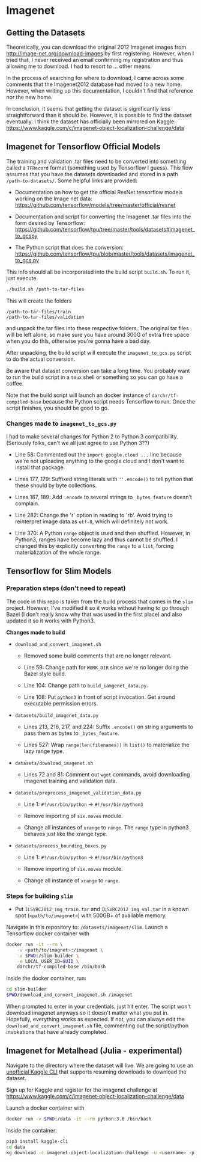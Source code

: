 # Imagenet

## Getting the Datasets

Theoretically, you can download the original 2012 Imagenet images from 
<http://image-net.org/download-images> by first registering. However, when I tried that,
I never received an email confirming my registration and thus allowing me to download. I had
to resort to ... other means.

In the process of searching for where to download, I came across some comments that the 
Imagenet2012 database had moved to a new home. However, when writing up this documentation,
I couldn't find that reference nor the new home.

In conclusion, it seems that getting the dataset is significantly less straightforward than
it should be. However, it is possible to find the dataset eventually. I think the dataset
has officially been mirrored on Kaggle: 
<https://www.kaggle.com/c/imagenet-object-localization-challenge/data>

## Imagenet for Tensorflow Official Models

The training and validation .tar files need to be converted into something called a 
`TFRecord` format (something used by Tensorflow I guess). This flow assumes that you have
the datasets downloaded and stored in a path `/path-to-datasets/`. Some helpful links are
provided:

* Documentation on how to get the official ResNet tensorflow models working on the
    Image net data: <https://github.com/tensorflow/models/tree/master/official/resnet>

* Documentation and script for converting the Imagenet .tar files into the form desired
    by Tensorflow: <https://github.com/tensorflow/tpu/tree/master/tools/datasets#imagenet_to_gcspy>

* The Python script that does the conversion: <https://github.com/tensorflow/tpu/blob/master/tools/datasets/imagenet_to_gcs.py>

This info should all be incorporated into the build script `build.sh`. To run it, just 
execute
```sh
./build.sh /path-to-tar-files
```
This will create the folders
```
/path-to-tar-files/train
/path-to-tar-files/validation
```
and unpack the tar files into these respective folders. The original tar files will be left
alone, so make sure you have around 300G of extra free space when you do this, otherwise 
you're gonna have a bad day.

After unpacking, the build script will execute the `imagenet_to_gcs.py` script to do the
actual conversion.

Be aware that dataset conversion can take a long time. You probably want to run the build
script in a `tmux` shell or something so you can go have a coffee.

Note that the build script will launch an docker instance of `darchr/tf-compiled-base` 
because the Python script needs Tensorflow to run. Once the script finishes, you should
be good to go.

### Changes made to `imagenet_to_gcs.py`

I had to make several changes for Python 2 to Python 3 compatibility. (Seriously folks, 
can't we all just agree to use Python 3??)

* Line 58: Commented out the `import google.cloud ...` line because we're not uploading 
    anything to the google cloud and I don't want to install that package.

* Lines 177, 179: Suffixed string literals with `''.encode()` to tell python that these 
    should by byte collections.

* Lines 187, 189: Add `.encode` to several strings to `_bytes_feature` doesn't complain.

* Line 282: Change the 'r' option in reading to 'rb'. Avoid trying to reinterpret image
    data as `utf-8`, which will definitely not work.

* Line 370: A Python `range` object is used and then shuffled. However, in Python3, ranges
    have become lazy and thus cannot be shuffled. I changed this by explicitly converting
    the `range` to a `list`, forcing materialization of the whole range.

## Tensorflow for Slim Models

### Preparation steps (don't need to repeat)

The code in this repo is taken from the build process that comes in the `slim` project.
However, I've modified it so it works without having to go through Bazel (I don't really
know why that was used in the first place) and also updated it so it works with Python3.

**Changes made to build**

* `download_and_convert_imagenet.sh`

    - Removed some build comments that are no longer relevant.

    - Line 59: Change path for `WORK_DIR` since we're no longer doing the Bazel style
        build.

    - Line 104: Change path to `build_iamgenet_data.py`.

    - Line 108: Put `python3` in front of script invocation. Get around executable
        permission errors.

* `datasets/build_imagenet_data.py`

    - Lines 213, 216, 217, and 224: Suffix `.encode()` on string arguments to pass them
        as bytes to `_bytes_feature`.

    - Lines 527: Wrap `range(len(filenames))` in `list()` to materialize the lazy range
        type.

* `datasets/download_imagenet.sh`
    - Lines 72 and 81: Comment out `wget` commands, avoid downloading imagenet training
        and validation data.

* `datasets/preprocess_imagenet_validation_data.py`
    - Line 1: `#!/usr/bin/python` -> `#!/usr/bin/python3`

    - Remove importing of `six.moves` module.

    - Change all instances of `xrange` to `range`. The `range` type in python3 behaves
        just like the xrange type.

* `datasets/process_bounding_boxes.py`
    - Line 1: `#!/usr/bin/python` -> `#!/usr/bin/python3`

    - Remove importing of `six.moves` module.

    - Change all instance of `xrange` to `range`.
    

### Steps for building `slim`

- Put `ILSVRC2012_img_train.tar` and `ILSVRC2012_img_val.tar` in a known spot 
(`<path/to/imagenet>`) with 500GB+ of available memory.

Navigate in this repository to: `/datasets/imagenet/slim`. Launch a Tensorflow docker
container with
```sh
docker run -it --rm \
    -v <path/to/imagnet>:/imagenet \
    -v $PWD:/slim-builder \
    -e LOCAL_USER_ID=$UID \
    darchr/tf-compiled-base /bin/bash
```
inside the docker container, run:
```sh
cd slim-builder
$PWD/download_and_convert_imagenet.sh /imagenet
```
When prompted to enter in your credentials, just hit enter. The script won't download
imagenet anyways so it doesn't matter what you put in.  Hopefully, everything works 
as expected. If not, you can always edit the `download_and_convert_imagenet.sh` file, 
commenting out the script/python invokations that have already completed.

## Imagenet for Metalhead (Julia - experimental)

Navigate to the directory where the dataset will live. We are going to use an 
[unofficial Kaggle CLI](https://github.com/floydwch/kaggle-cli) that supports resuming 
downloads to download the dataset.

Sign up for Kaggle and register for the imagenet challenge at <https://www.kaggle.com/c/imagenet-object-localization-challenge/data>

Launch a docker container with

```sh
docker run -v $PWD:/data -it --rm python:3.6 /bin/bash
```
Inside the container:
```sh
pip3 install kaggle-cli
cd data
kg download -c imagenet-object-localization-challenge -u <username> -p <password>
```

